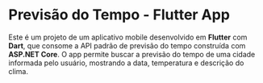 # Previsão do Tempo - Flutter App

Este é um projeto de um aplicativo mobile desenvolvido em **Flutter** com **Dart**, que consome a API padrão de previsão do tempo construída com **ASP.NET Core**. O app permite buscar a previsão do tempo de uma cidade informada pelo usuário, mostrando a data, temperatura e descrição do clima.
